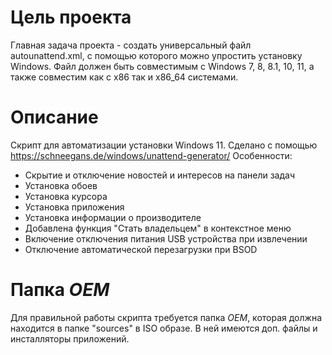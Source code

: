 # Цель проекта
Главная задача проекта - создать универсальный файл autounattend.xml, с помощью которого можно упростить установку Windows. Файл должен быть совместимым с Windows 7, 8, 8.1, 10, 11, а также совместим как с x86 так и x86_64 системами.

# Описание
Скрипт для автоматизации установки Windows 11. Сделано с помощью https://schneegans.de/windows/unattend-generator/
Особенности:
- Скрытие и отключение новостей и интересов на панели задач
- Установка обоев
- Установка курсора
- Установка приложения
- Установка информации о производителе
- Добавлена функция "Стать владельцем" в контекстное меню
- Включение отключения питания USB устройства при извлечении
- Отключение автоматической перезагрузки при BSOD

# Папка $OEM$
Для правильной работы скрипта требуется папка $OEM$, которая должна находится в папке "sources" в ISO образе.
В ней имеются доп. файлы и инсталляторы приложений.
